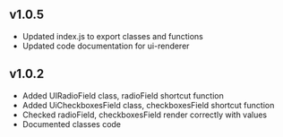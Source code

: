 
## v1.0.5

* Updated index.js to export classes and functions
* Updated code documentation for ui-renderer

## v1.0.2

* Added UIRadioField class, radioField shortcut function
* Added UiCheckboxesField class, checkboxesField shortcut function
* Checked radioField, checkboxesField render correctly with values
* Documented classes code
